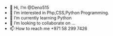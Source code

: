 - 👋 Hi, I’m @Deno515
- 👀 I’m interested in Php,CSS,Python Programming.
- 🌱 I’m currently learning Python
- 💞️ I’m looking to collaborate on ...
- 📫 How to reach me +971 58 299 7426


<!---
Deno515/Deno515 is a ✨ special ✨ repository because its `README.md` (this file) appears on your GitHub profile.
You can click the Preview link to take a look at your changes.
--->
